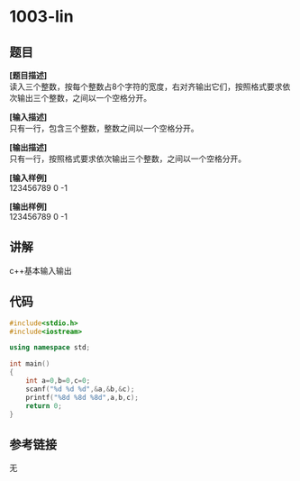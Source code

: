 # 1003-lin  
## 题目  
**[题目描述]**  
读入三个整数，按每个整数占8个字符的宽度，右对齐输出它们，按照格式要求依次输出三个整数，之间以一个空格分开。  

**[输入描述]**   
只有一行，包含三个整数，整数之间以一个空格分开。  

**[输出描述]**  
只有一行，按照格式要求依次输出三个整数，之间以一个空格分开。  

**[输入样例]**  
123456789 0 -1  

**[输出样例]**  
123456789       0      -1  

## 讲解  
c++基本输入输出  

## 代码  

```cpp
#include<stdio.h>
#include<iostream>

using namespace std;

int main()
{
	int a=0,b=0,c=0;
	scanf("%d %d %d",&a,&b,&c);
	printf("%8d %8d %8d",a,b,c);
	return 0;
}
```

## 参考链接  
无  
